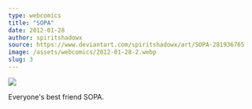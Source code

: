 ```yaml
---
type: webcomics
title: "SOPA"
date: 2012-01-28
author: spiritshadowx
source: https://www.deviantart.com/spiritshadowx/art/SOPA-281936765
image: /assets/webcomics/2012-01-28-2.webp
slug: 3
---
```


![](/assets/webcomics/2012-01-28-2.webp)

Everyone's best friend SOPA.
